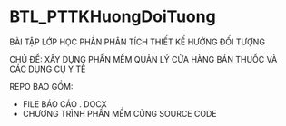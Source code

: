 # BTL_PTTKHuongDoiTuong
BÀI TẬP LỚP HỌC PHẦN PHÂN TÍCH THIẾT KẾ HƯỚNG ĐỐI TƯỢNG

CHỦ ĐỀ:  XÂY DỰNG PHẦN MỀM QUẢN LÝ CỬA HÀNG BÁN THUỐC VÀ CÁC DỤNG CỤ Y TẾ

REPO BAO GỒM: 
+ FILE BÁO CÁO . DOCX
+ CHƯƠNG TRÌNH PHẦN MỀM CÙNG SOURCE CODE 

